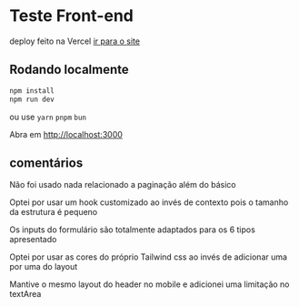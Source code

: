 # Teste Front-end

deploy feito na Vercel
[ir para o site](https://teste-frontend-fidelimax.vercel.app/) 

## Rodando localmente

```bash
npm install
npm run dev
```
ou use `yarn` `pnpm` `bun`

Abra em [http://localhost:3000](http://localhost:3000) 

## comentários 
Não foi usado nada relacionado a paginação além do básico

Optei por usar um hook customizado ao invés de contexto pois o tamanho da estrutura é pequeno 

Os inputs do formulário são totalmente adaptados para os 6 tipos apresentado 

Optei por usar as cores do próprio Tailwind css ao invés de adicionar uma por uma do layout

Mantive o mesmo layout do header no mobile e adicionei uma limitação no textArea

